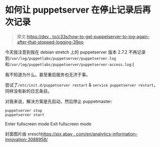 # 如何让 puppetserver 在停止记录后再次记录

> 原文:[https://dev . to/c33s/how-to-get-puppetserver-to-log-again-after-that-stopped-logging-39po](https://dev.to/c33s/how-to-get-puppetserver-to-log-again-after-it-stopped-logging-39po)

今天我注意到我在 debian stretch 上的 puppetserver 版本 2.7.2 不再记录到`/var/log/puppetlabs/puppetserver/puppetserver.log`和`/var/log/puppetlabs/puppetserver/puppetserver-access.log`:(

我不知道为什么。甚至重启服务也无济于事。

尝试了`/etc/init.d/puppetserver restart` & `service puppetserver restart`，同样没有新的日志条目。

对我来说，解决方案是先启动，然后停止 puppetmaster:

```
puppetserver stop
puppetserver start 
```

Enter fullscreen mode Exit fullscreen mode

封面图片由 xresch[https://pix abay . com/en/analytics-information-innovation-3088958/](https://pixabay.com/en/analytics-information-innovation-3088958/)